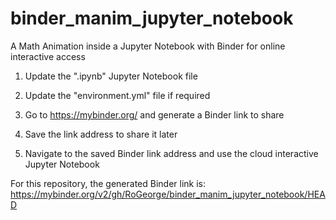 # binder_manim_jupyter_notebook
A Math Animation inside a Jupyter Notebook with Binder for online interactive access

1. Update the ".ipynb" Jupyter Notebook file
2. Update the "environment.yml" file if required
3. Go to https://mybinder.org/ and generate a Binder link to share
4. Save the link address to share it later

5. Navigate to the saved Binder link address and use the cloud interactive Jupyter Notebook

For this repository, the generated Binder link is:
https://mybinder.org/v2/gh/RoGeorge/binder_manim_jupyter_notebook/HEAD
